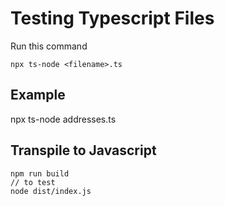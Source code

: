 # Testing Typescript Files

Run this command

```
npx ts-node <filename>.ts
```

## Example

npx ts-node addresses.ts

## Transpile to Javascript

```
npm run build
// to test
node dist/index.js
```